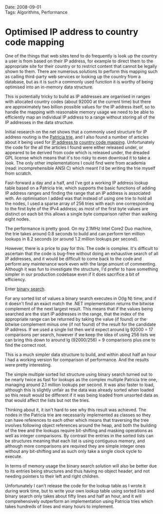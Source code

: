 Date: 2008-09-01  
Tags: Algorithms, Performance  

# Optimised IP address to country code mapping

One of the things that web sites tend to do frequently is look up the country a user is from based on their IP address, for example to direct them to the appropriate site for their country or to restrict content that cannot be legally shown to them. There are numerous solutions to perform this mapping such as calling third-party web services or looking up the country from a database, but as it is such a commonly used function it is worthy of being optimised into an in-memory data structure.

This is potentially tricky to build as IP addresses are organised in ranges with allocated country codes (about 92000 at the current time) but there are approximately two billion possible values for the IP address itself, so to handle the mapping with reasonable memory usage we need to be able to efficiently map an individual IP address to a range without storing all of the IP addresses in the data structure.

Initial research on the net shows that a commonly used structure for IP address routing is the [Patricia trie](http://en.wikipedia.org/wiki/Radix_tree), and I also found a number of articles about it being used for [IP address to](http://www.codeproject.com/Articles/3657/Optimized-IP-to-ISO3166-Country-Code-Mapping-in-C) [country code mapping](http://www.codeproject.com/Articles/4120/Extreme-Optimization-1-1-Mapping-IP-addresses-to-c). Unfortunately the code for the all the articles I found were either released under, or appeared to be derived from code which is released under, the dreaded GPL license which means that it's too risky to even download it to take a look. The only other implementations I could find were from academia (read: incomprehensible ANSI C) which meant I'd be writing the trie myself from scratch.

Fast-forward a day and a half, and I've got a working IP address lookup table based on a Patricia trie, which supports the basic functions of adding IP address ranges and finding the range that an IP address is associated with. An optimisation I added was that instead of using one trie to hold all the nodes, I used a sparse array of 256 tries with each one corresponding to the first byte of the IPv4 address; as most of the first byte values are distinct on each bit this allows a single byte comparison rather than walking eight nodes.

The performance is pretty good. On my 2.1MHz Intel Core2 Duo machine, the trie takes around 0.8 seconds to build and can perform ten million lookups in 8.2 seconds (or around 1.2 million lookups per second).

However, there is a price to pay for this. The code is complex. It's difficult to ascertain that the code is bug-free without doing an exhaustive search of all IP addresses, and it would be difficult to come back to the code and perform any maintenance work even with the large amount of commenting. Although it was fun to investigate the structure, I'd prefer to have something simpler in our production codebase even if it does sacrifice a bit of efficiency.

Enter [binary search](http://en.wikipedia.org/wiki/Binary_search).

For any sorted list of values a binary search executes in O(lg N) time, and if it doesn't find an exact match the .NET implementation returns the bitwise complement of the next largest result. This means that if the values being searched are the start IP addresses in the range, that the index of the appropriate range can be returned by taking the value (if found) or the bitwise complement minus one (if not found) of the result for the candidate IP address. If we used a single list then we'd expect around lg 92000 = 17 comparisons per search, however if we keep the idea of using 256 lists we can bring this down to around lg (92000/256) = 9 comparisons plus one to find the correct root.

This is a much simpler data structure to build, and within about half an hour I had a working version for comparison of performance. And the results were pretty interesting.

The simple multiple sorted list structure using binary search turned out to be nearly twice as fast for lookups as the complex multiple Patricia trie one, managing around 2.1 million lookups per second. It was also faster to load, although this is slightly unfair as the data was already sorted when loaded so this result would be different if it was being loaded from unsorted data as that would affect the lists but not the tries.

Thinking about it, it isn't hard to see why this result was achieved. The nodes in the Patricia trie are necessarily implemented as classes so they can have references to each other which means that traversing the tree involves following object references around the heap, and both the building of the tree and the lookups require bit-shifting and masking operations as well as integer comparisons. By contrast the entries in the sorted lists can be structures meaning that each list is using contiguous memory, and although more comparisons are required they are simple integer ones without any bit-shifting and as such only take a single clock cycle to execute.

In terms of memory usage the binary search solution will also be better due to its entries being structures and thus having no object header, and not needing pointers to their left and right children.

Unfortunately I can't release the code for the lookup table as I wrote it during work time, but to write your own lookup table using sorted lists and binary search only takes about fifty lines and half an hour, and it will comprehensively outperform an implementation using Patricia tries which takes hundreds of lines and many hours to implement.